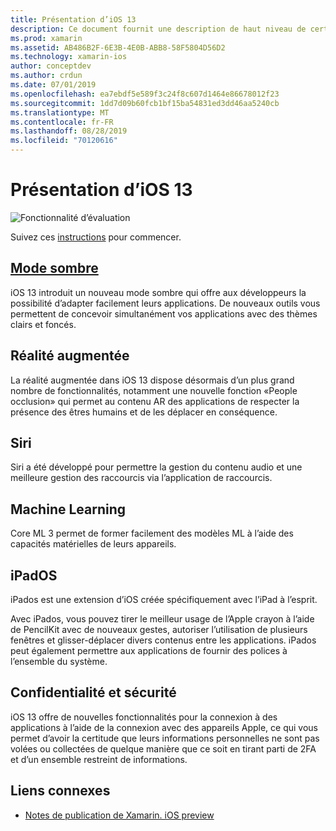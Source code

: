```yaml
---
title: Présentation d’iOS 13
description: Ce document fournit une description de haut niveau de certaines API iOS 13 pour lesquelles la version préliminaire de Xamarin C# fournit des liaisons.
ms.prod: xamarin
ms.assetid: AB486B2F-6E3B-4E0B-ABB8-58F5804D56D2
ms.technology: xamarin-ios
author: conceptdev
ms.author: crdun
ms.date: 07/01/2019
ms.openlocfilehash: ea7ebdf5e589f3c24f8c607d1464e86678012f23
ms.sourcegitcommit: 1dd7d09b60fcb1bf15ba54831ed3dd46aa5240cb
ms.translationtype: MT
ms.contentlocale: fr-FR
ms.lasthandoff: 08/28/2019
ms.locfileid: "70120616"
---
```

# <a name="introduction-to-ios-13"></a>Présentation d’iOS 13

![Fonctionnalité d’évaluation](~/media/shared/preview.png)

Suivez ces [instructions](~/ios/platform/ios13/get-started.md) pour commencer.

## <a name="dark-modedark-modemd"></a>[Mode sombre](dark-mode.md)

iOS 13 introduit un nouveau mode sombre qui offre aux développeurs la possibilité d’adapter facilement leurs applications. De nouveaux outils vous permettent de concevoir simultanément vos applications avec des thèmes clairs et foncés.

## <a name="augmented-reality"></a>Réalité augmentée

La réalité augmentée dans iOS 13 dispose désormais d’un plus grand nombre de fonctionnalités, notamment une nouvelle fonction «People occlusion» qui permet au contenu AR des applications de respecter la présence des êtres humains et de les déplacer en conséquence.

## <a name="siri"></a>Siri

Siri a été développé pour permettre la gestion du contenu audio et une meilleure gestion des raccourcis via l’application de raccourcis.

## <a name="machine-learning"></a>Machine Learning

Core ML 3 permet de former facilement des modèles ML à l’aide des capacités matérielles de leurs appareils.

## <a name="ipados"></a>iPadOS

iPados est une extension d’iOS créée spécifiquement avec l’iPad à l’esprit.

Avec iPados, vous pouvez tirer le meilleur usage de l’Apple crayon à l’aide de PencilKit avec de nouveaux gestes, autoriser l’utilisation de plusieurs fenêtres et glisser-déplacer divers contenus entre les applications. iPados peut également permettre aux applications de fournir des polices à l’ensemble du système.

## <a name="privacy-and-security"></a>Confidentialité et sécurité

iOS 13 offre de nouvelles fonctionnalités pour la connexion à des applications à l’aide de la connexion avec des appareils Apple, ce qui vous permet d’avoir la certitude que leurs informations personnelles ne sont pas volées ou collectées de quelque manière que ce soit en tirant parti de 2FA et d’un ensemble restreint de informations.

## <a name="related-links"></a>Liens connexes

- [Notes de publication de Xamarin. iOS preview](/xamarin/ios/release-notes/12/12.99)
